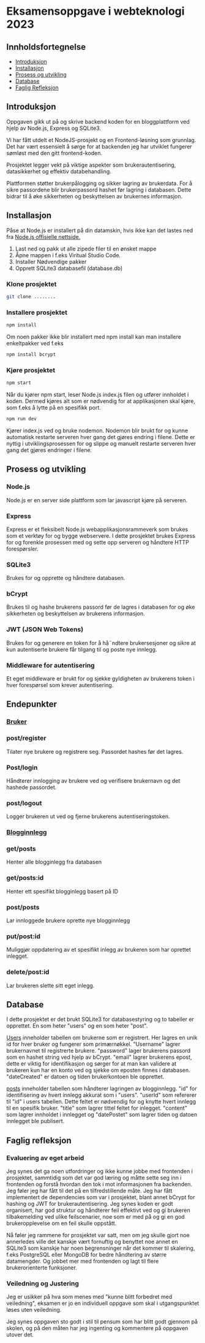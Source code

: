 # Eksamensoppgave i webteknologi 2023

## Innholdsfortegnelse

- [Introduksjon](#introduksjon)
- [Installasjon](#installasjon)
- [Prosess og utvikling](#prosess-og-utvikling)
- [Database](#database)
- [Faglig Refleksjon](#faglig-refleksjon)

## Introduksjon

Oppgaven gikk ut på og skrive backend koden for en bloggplattform ved hjelp av Node.js, Express og SQLite3.

Vi har fått utdelt et NodeJS-prosjekt og en Frontend-løsning som grunnlag. Det har vært essensielt å sørge for at backenden jeg har utviklet fungerer sømløst med den gitt frontend-koden.

Prosjektet legger vekt på viktige aspekter som brukerautentisering, datasikkerhet og effektiv databehandling.

Plattformen støtter brukerpålogging og sikker lagring av brukerdata. For å sikre passordene blir brukerpassord hashet før lagring i databasen. Dette bidrar til å øke sikkerheten og beskyttelsen av brukernes informasjon.

## Installasjon

Påse at Node.js er installert på din datamskin, hvis ikke kan det lastes ned fra [Node.js offisielle nettside.](https://nodejs.org/en)

1. Last ned og pakk ut alle zipede filer til en ønsket mappe
2. Åpne mappen i f.eks Viritual Studio Code.
3. Installer Nødvendige pakker
4. Opprett SQLite3 databasefil (database.db)

### Klone prosjektet

```bash
git clone ........
```

### Installere prosjektet

```bash
npm install
```

Om noen pakker ikke blir installert med npm install kan man installere enkeltpakker ved f.eks

```bash
npm install bcrypt
```

### Kjøre prosjektet

```bash
npm start
```

Når du kjører npm start, leser Node.js index.js filen og utfører innholdet i koden. Dermed kjøres alt som er nødvendig for at applikasjonen skal kjøre, som f.eks å lytte på en spesifikk port.

```bash
npm run dev
```

Kjører index.js ved og bruke nodemon. Nodemon blir brukt for og kunne automatisk restarte serveren hver gang det gjøres endring i filene. Dette er nyttig i utviklingsprosessen for og slippe og manuelt restarte serveren hver gang det gjøres endringer i filene.

## Prosess og utvikling

### Node.js

Node.js er en server side plattform som lar javascript kjøre på serveren.

### Express

Express er et fleksibelt Node.js webapplikasjonsrammeverk som brukes som et verktøy for og bygge webservere. I dette prosjektet brukes Express for og forenkle prosessen med og sette opp serveren og håndtere HTTP forespørsler.

### SQLite3

Brukes for og opprette og håndtere databasen.

### bCrypt

Brukes til og hashe brukerens passord før de lagres i databasen for og øke sikkerheten og beskyttelsen av brukerens informasjon.

### JWT (JSON Web Tokens)

Brukes for og generere en token for å hå¨ndtere brukersesjoner og sikre at kun autentiserte brukere får tilgang til og poste nye innlegg.

### Middleware for autentisering

Et eget middleware er brukt for og sjekke gyldigheten av brukerens token i hver forespørsel som krever autentisering.

## Endepunkter

### <ins> Bruker </ins>

### post/register

Tilater nye brukere og registrere seg. Passordet hashes før det lagres.

### Post/login

Håndterer innlogging av brukere ved og verifisere brukernavn og det hashede passordet.

### post/logout

Logger brukeren ut ved og fjerne brukerens autentiseringstoken.

### <ins> Blogginnlegg </ins>

### get/posts

Henter alle blogginlegg fra databasen

### get/posts:id

Henter ett spesifikt blogginlegg basert på ID

### post/posts

Lar innloggede brukere oprette nye blogginnlegg

### put/post:id

Muliggjør oppdatering av et spesifikt inlegg av brukeren som har oprettet inlegget.

### delete/post:id

Lar brukeren slette sitt eget inlegg.

## Database

I dette prosjektet er det brukt SQLite3 for databasestyring og to tabeller er opprettet. En som heter "users" og en som heter "post".

<ins>Users</ins> inneholder tabellen om brukerne som er registrert. Her lagres en unik id for hver bruker og fungerer som primærnøkkel. "Username" lagrer brukernavnet til registrerte brukere. "password" lager brukerens passord som en hashet string ved hjelp av bCrypt. "email" lagrer brukerens epost, dette er viktig for identifikasjon og sørger for at man kan validere at brukeren kun har en konto ved og sjekke om eposten finnes i databasen. "dateCreated" er datoen og tiden brukerkontoen ble opprettet.

<ins>posts</ins> inneholder tabellen som håndterer lagringen av blogginnlegg. "id" for identifisering av hvert innlegg akkurat som i "users". "userId" som refererer til "id" i users tabellen. Dette feltet er nødvendig for og knytte hvert innlegg til en spesifik bruker. "title" som lagrer tittel feltet for inlegget. "content" som lagrer innholdet i innlegget og "datePostet" som lagrer tiden og datoen innlegget ble publisert.

## Faglig refleksjon

### Evaluering av eget arbeid

Jeg synes det ga noen utfordringer og ikke kunne jobbe med frontenden i prosjektet, sammtidig som det var god læring og måtte sette seg inn i frontenden og forstå hvordan den tok i mot informasjonen fra backenden. Jeg føler jeg har fått til det på en tilfredstillende måte. Jeg har fått implementert de dependencies som var i prosjektet, blant annet bCrypt for hashing og JWT for brukerautentisering. Jeg synes koden er godt organisert, har god struktur og håndterer feil effektivt ved og gi brukeren tilbakemelding ved ulike feilscenarier, noe som er med på og gi en god brukeropplevelse om en feil skulle oppstått.

Nå føler jeg rammene for prosjektet var satt, men om jeg skulle gjort noe annerledes ville det kanskje vært fornuftig og benyttet noe annet en SQLite3 som kanskje har noen begrensninger når det kommer til skalering, f.eks PostgreSQL eller MongoDB for bedre håndtering av større datamengder. Og jobbet mer med frontenden og lagt til flere brukerorienterte funksjoner.

### Veiledning og Justering

Jeg er usikker på hva som menes med "kunne blitt forbedret med veiledning", eksamen er jo en individuell oppgave som skal i utgangspunktet løses uten veiledning.

Jeg synes oppgaven sto godt i stil til pensum som har blitt godt gjennom på skolen, og på den måten har jeg ingenting og kommentere på oppgaven utover det.
